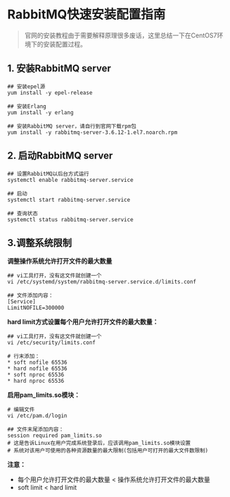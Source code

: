 # RabbitMQ快速安装配置指南

> 官网的安装教程由于需要解释原理很多废话，这里总结一下在CentOS7环境下的安装配置过程。

## 1. 安装RabbitMQ server

```
## 安装epel源
yum install -y epel-release

## 安装Erlang
yum install -y erlang

## 安装RabbitMQ server，请自行到官网下载rpm包
yum install -y rabbitmq-server-3.6.12-1.el7.noarch.rpm
```

## 2. 启动RabbitMQ server

```
## 设置RabbitMQ以后台方式运行
systemctl enable rabbitmq-server.service

## 启动
systemctl start rabbitmq-server.service

## 查询状态
systemctl status rabbitmq-server.service
```

## 3.调整系统限制

**调整操作系统允许打开文件的最大数量**

```
## vi工具打开，没有这文件就创建一个
vi /etc/systemd/system/rabbitmq-server.service.d/limits.conf

## 文件添加内容：
[Service]
LimitNOFILE=300000
```

**hard limit方式设置每个用户允许打开文件的最大数量：**

```
## vi工具打开，没有这文件就创建一个
vi /etc/security/limits.conf

# 行末添加：
* soft nofile 65536
* hard nofile 65536
* soft nproc 65536
* hard nproc 65536
```

**启用pam\_limits.so模块：**

```
# 编辑文件
vi /etc/pam.d/login

## 文件末尾添加内容：
session required pam_limits.so
# 这是告诉Linux在用户完成系统登录后，应该调用pam_limits.so模块设置
# 系统对该用户可使用的各种资源数量的最大限制(包括用户可打开的最大文件数限制)
```

**注意：**
- 每个用户允许打开文件的最大数量 < 操作系统允许打开文件的最大数量
- soft limit < hard limit